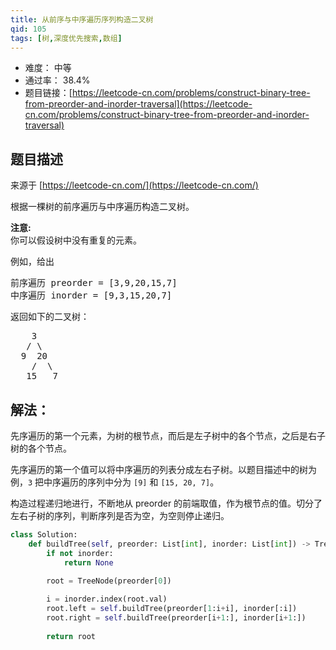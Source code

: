 ```yaml
---
title: 从前序与中序遍历序列构造二叉树
qid: 105
tags: [树,深度优先搜索,数组]
---
```



- 难度： 中等
- 通过率： 38.4%
- 题目链接：[https://leetcode-cn.com/problems/construct-binary-tree-from-preorder-and-inorder-traversal](https://leetcode-cn.com/problems/construct-binary-tree-from-preorder-and-inorder-traversal)


## 题目描述

来源于 [https://leetcode-cn.com/](https://leetcode-cn.com/)

<p>根据一棵树的前序遍历与中序遍历构造二叉树。</p>

<p><strong>注意:</strong><br>
你可以假设树中没有重复的元素。</p>

<p>例如，给出</p>

<pre>前序遍历 preorder =&nbsp;[3,9,20,15,7]
中序遍历 inorder = [9,3,15,20,7]</pre>

<p>返回如下的二叉树：</p>

<pre>    3
   / \
  9  20
    /  \
   15   7</pre>


## 解法：

先序遍历的第一个元素，为树的根节点，而后是左子树中的各个节点，之后是右子树的各个节点。

先序遍历的第一个值可以将中序遍历的列表分成左右子树。以题目描述中的树为例，`3` 把中序遍历的序列中分为 `[9]` 和 `[15, 20, 7]`。

构造过程递归地进行，不断地从 preorder 的前端取值，作为根节点的值。切分了左右子树的序列，判断序列是否为空，为空则停止递归。

```python
class Solution:
    def buildTree(self, preorder: List[int], inorder: List[int]) -> TreeNode:
        if not inorder:
            return None
            
        root = TreeNode(preorder[0])

        i = inorder.index(root.val)
        root.left = self.buildTree(preorder[1:i+i], inorder[:i])
        root.right = self.buildTree(preorder[i+1:], inorder[i+1:])
        
        return root    
```
